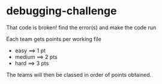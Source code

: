 # debugging-challenge

That code is broken! find the error(s) and make the code run

Each team gets points per working file

- easy ==> 1 pt
- medium ==> 2 pts
- hard ==> 3 pts

The teams will then be classed in order of points obtained.
